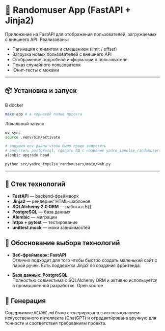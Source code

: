 # 👥 Randomuser App (FastAPI + Jinja2)

Приложение на FastAPI для отображения пользователей, загружаемых с внешнего API. Реализованы:

- Пагинация с лимитом и смещением (limit / offset)
- Загрузка новых пользователей с внешнего API
- Отображение подробной информации о пользователе
- Показ случайного пользователя
- Юнит-тесты с моками

---

## 📦 Установка и запуск
В docker
```bash
make app # в корневой папке проекта
```
Локальный запуск
```bash
uv sync
source .venv/bin/activate

# запушил env файлы чтобы было проще запустить
# запустить postgresql, сделать БД с название yadro_impulse_randomusers (или переименовать в env/.env)
alembic upgrade head

python src/yadro_impulse_randomusers/main/web.py
```
---

## 🚀 Стек технологий

- **FastAPI** — backend-фреймворк
- **Jinja2** — рендеринг HTML-шаблонов
- **SQLAlchemy 2.0 ORM** — работа с БД
- **PostgreSQL** — база данных
- **Alembic** — миграции
- **httpx + pytest** — тестирование
- **unittest.mock** — моки зависимостей

## 🧠 Обоснование выбора технологий

- **Веб-фреймворк: FastAPI**  
  Отлично подходит для того чтобы быстро создать маленький сайт с парой ручек. Есть поддержка Jinja2 ля создания фронтенда.

- **База данных: PostgreSQL**  
  Полностью совместима с SQLAlchemy ORM и активно используется в промышленной разработке. Open source


## 🤖 Генерация

Содержимое `README.md` было сгенерировано с использованием искусственного интеллекта (ChatGPT) и отредактирована вручную для точности и соответствия требованиям проекта.
